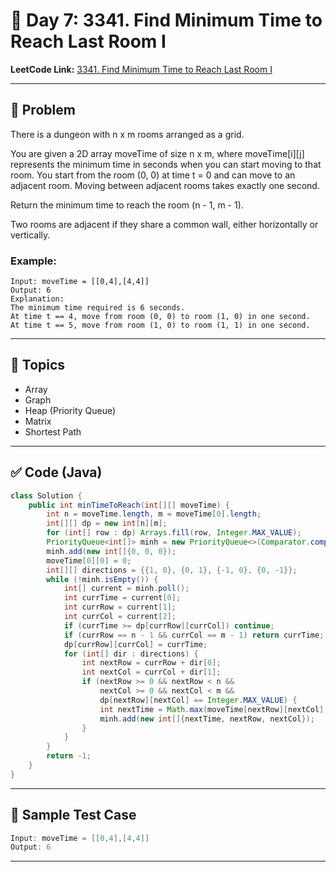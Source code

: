 # 📌 Day 7: 3341. Find Minimum Time to Reach Last Room I

**LeetCode Link:** [3341. Find Minimum Time to Reach Last Room I](https://leetcode.com/problems/find-minimum-time-to-reach-last-room-i/description/)

---

## 🧩 Problem

There is a dungeon with n x m rooms arranged as a grid.


You are given a 2D array moveTime of size n x m, where moveTime[i][j] represents the minimum time in seconds when you can start moving to that room. You start from the room (0, 0) at time t = 0 and can move to an adjacent room. Moving between adjacent rooms takes exactly one second.


Return the minimum time to reach the room (n - 1, m - 1).


Two rooms are adjacent if they share a common wall, either horizontally or vertically.


### Example:

```
Input: moveTime = [[0,4],[4,4]]
Output: 6
Explanation:
The minimum time required is 6 seconds.
At time t == 4, move from room (0, 0) to room (1, 0) in one second.
At time t == 5, move from room (1, 0) to room (1, 1) in one second.
```

---

## 🧠 Topics

- Array
- Graph
- Heap (Priority Queue)
- Matrix
- Shortest Path

---

## ✅ Code (Java)

```Java
class Solution {
    public int minTimeToReach(int[][] moveTime) {
        int n = moveTime.length, m = moveTime[0].length;
        int[][] dp = new int[n][m];
        for (int[] row : dp) Arrays.fill(row, Integer.MAX_VALUE);
        PriorityQueue<int[]> minh = new PriorityQueue<>(Comparator.comparingInt(a -> a[0]));
        minh.add(new int[]{0, 0, 0});
        moveTime[0][0] = 0;
        int[][] directions = {{1, 0}, {0, 1}, {-1, 0}, {0, -1}};
        while (!minh.isEmpty()) {
            int[] current = minh.poll();
            int currTime = current[0];
            int currRow = current[1];
            int currCol = current[2];
            if (currTime >= dp[currRow][currCol]) continue;
            if (currRow == n - 1 && currCol == m - 1) return currTime;
            dp[currRow][currCol] = currTime;
            for (int[] dir : directions) {
                int nextRow = currRow + dir[0];
                int nextCol = currCol + dir[1];
                if (nextRow >= 0 && nextRow < n &&
                    nextCol >= 0 && nextCol < m &&
                    dp[nextRow][nextCol] == Integer.MAX_VALUE) {
                    int nextTime = Math.max(moveTime[nextRow][nextCol], currTime) + 1;
                    minh.add(new int[]{nextTime, nextRow, nextCol});
                }
            }
        }
        return -1;
    }
}
```

---

## 🧪 Sample Test Case

```Java
Input: moveTime = [[0,4],[4,4]]
Output: 6
```

---


